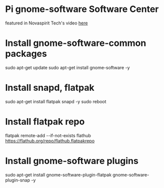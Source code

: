 # Pi gnome-software Software Center
featured in Novaspirit Tech's video [here](https://www.youtube.com/watch?v=a_q87I4EpLM&feature=youtu.be)

# Install gnome-software-common packages
sudo apt-get update
sudo apt-get install gnome-software -y

# Install snapd, flatpak
sudo apt-get install flatpak snapd -y
sudo reboot

# Install flatpak repo
flatpak remote-add --if-not-exists flathub https://flathub.org/repo/flathub.flatpakrepo

# Install gnome-software plugins
sudo apt-get install gnome-software-plugin-flatpak gnome-software-plugin-snap -y
